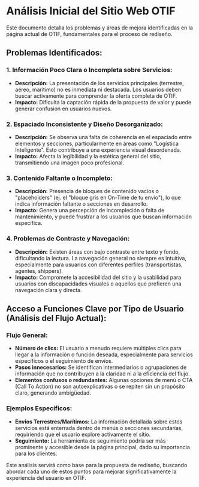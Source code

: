 # Análisis Inicial del Sitio Web OTIF

Este documento detalla los problemas y áreas de mejora identificadas en la página actual de OTIF, fundamentales para el proceso de rediseño.

## Problemas Identificados:

### 1. Información Poco Clara o Incompleta sobre Servicios:
- **Descripción:** La presentación de los servicios principales (terrestre, aéreo, marítimo) no es inmediata ni destacada. Los usuarios deben buscar activamente para comprender la oferta completa de OTIF.
- **Impacto:** Dificulta la captación rápida de la propuesta de valor y puede generar confusión en usuarios nuevos.

### 2. Espaciado Inconsistente y Diseño Desorganizado:
- **Descripción:** Se observa una falta de coherencia en el espaciado entre elementos y secciones, particularmente en áreas como "Logística Inteligente". Esto contribuye a una experiencia visual desordenada.
- **Impacto:** Afecta la legibilidad y la estética general del sitio, transmitiendo una imagen poco profesional.

### 3. Contenido Faltante o Incompleto:
- **Descripción:** Presencia de bloques de contenido vacíos o "placeholders" (ej. el "bloque gris en On-Time de tu envío"), lo que indica información faltante o secciones en desarrollo.
- **Impacto:** Genera una percepción de incompleción o falta de mantenimiento, y puede frustrar a los usuarios que buscan información específica.

### 4. Problemas de Contraste y Navegación:
- **Descripción:** Existen áreas con bajo contraste entre texto y fondo, dificultando la lectura. La navegación general no siempre es intuitiva, especialmente para usuarios con diferentes perfiles (transportistas, agentes, shippers).
- **Impacto:** Compromete la accesibilidad del sitio y la usabilidad para usuarios con discapacidades visuales o aquellos que prefieren una navegación clara y directa.

## Acceso a Funciones Clave por Tipo de Usuario (Análisis del Flujo Actual):

### Flujo General:
- **Número de clics:** El usuario a menudo requiere múltiples clics para llegar a la información o función deseada, especialmente para servicios específicos o el seguimiento de envíos.
- **Pasos innecesarios:** Se identifican intermediarios o agrupaciones de información que no contribuyen a la claridad ni a la eficiencia del flujo.
- **Elementos confusos o redundantes:** Algunas opciones de menú o CTA (Call To Action) no son autoexplicativas o se repiten sin un propósito claro, generando ambigüedad.

### Ejemplos Específicos:
- **Envíos Terrestres/Marítimos:** La información detallada sobre estos servicios está enterrada dentro de menús o secciones secundarias, requiriendo que el usuario explore activamente el sitio.
- **Seguimiento:** La herramienta de seguimiento podría ser más prominente y accesible desde la página principal, dado su importancia para los clientes.

Este análisis servirá como base para la propuesta de rediseño, buscando abordar cada uno de estos puntos para mejorar significativamente la experiencia del usuario en OTIF. 